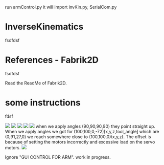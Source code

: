 run armControl.py
it will import invKin.py, SerialCom.py

# InverseKinematics 
fsdfdsf
# References - Fabrik2D
fsdfdsf

Read the ReadMe of Fabrik2D.
# some instructions
fdsf

![](https://github.com/iut-160041010/InverseKinematicsERC19/blob/master/Applying%20Inverse%20Kinematics/Slide2.JPG)
![](https://github.com/iut-160041010/InverseKinematicsERC19/blob/master/Applying%20Inverse%20Kinematics/Slide3.JPG)
![](https://github.com/iut-160041010/InverseKinematicsERC19/blob/master/Applying%20Inverse%20Kinematics/Slide4.JPG)
![](https://github.com/iut-160041010/InverseKinematicsERC19/blob/master/Applying%20Inverse%20Kinematics/Slide5.JPG)
![](https://github.com/iut-160041010/InverseKinematicsERC19/blob/master/Applying%20Inverse%20Kinematics/Slide6.JPG)
when we apply angles (90,90,90,90) they point straight up. When we apply angles we got for (100,100,0,-72)[x,y,z,tool_angle]  which are (0,91,27,0) we reach somewhere close to (100,100,0)(x,y,z). The offset is because of setting the motors incorrectly and excessive load on the servo motors.
![](https://github.com/iut-160041010/InverseKinematicsERC19/blob/master/Applying%20Inverse%20Kinematics/Slide7.JPG)




Ignore "GUI CONTROL FOR ARM". work in progress.
